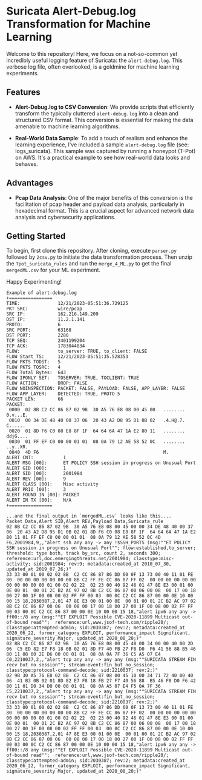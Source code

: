 # Suricata Alert-Debug.log Transformation for Machine Learning

Welcome to this repository! Here, we focus on a not-so-common yet incredibly useful logging feature of Suricata: the `alert-debug.log`. This verbose log file, often overlooked, is a goldmine for machine learning experiments. 

## Features

- **Alert-Debug.log to CSV Conversion**: We provide scripts that efficiently transform the typically cluttered `alert-debug.log` into a clean and structured CSV format. This conversion is essential for making the data amenable to machine learning algorithms.

- **Real-World Data Sample**: To add a touch of realism and enhance the learning experience, I've included a sample `alert-debug.log` file (see: logs_suricata). This sample was captured by running a honeypot (T-Pot) on AWS. It's a practical example to see how real-world data looks and behaves.

## Advantages

- **Pcap Data Analysis**: One of the major benefits of this conversion is the facilitation of pcap header and payload data analysis, particularly in hexadecimal format. This is a crucial aspect for advanced network data analysis and cybersecurity applications.

## Getting Started

To begin, first clone this repository. After cloning, execute `parser.py` followed by `2csv.py` to initiate the data transformation process. Then unzip the `Tpot_suricata_rules` and run the `merge_4_ML.py` to get the final `mergedML.csv` for your ML experiment.  

Happy Experimenting!


```
Example of alert-debug.log
+================
TIME:              12/21/2023-05:51:36.729125
PKT SRC:           wire/pcap
SRC IP:            162.216.149.209
DST IP:            11.2.1.141
PROTO:             6
SRC PORT:          63168
DST PORT:          2280
TCP SEQ:           2401199204
TCP ACK:           1783044834
FLOW:              to_server: TRUE, to_client: FALSE
FLOW Start TS:     12/21/2023-05:51:35.528353
FLOW PKTS TODST:   5
FLOW PKTS TOSRC:   4
FLOW Total Bytes:  643
FLOW IPONLY SET:   TOSERVER: TRUE, TOCLIENT: TRUE
FLOW ACTION:       DROP: FALSE
FLOW NOINSPECTION: PACKET: FALSE, PAYLOAD: FALSE, APP_LAYER: FALSE
FLOW APP_LAYER:    DETECTED: TRUE, PROTO 5
PACKET LEN:        66
PACKET:
 0000  02 8B C2 CC 86 87 02 9B  30 A5 76 E8 08 00 45 00   ........ 0.v...E.
 0010  00 34 DE 48 40 00 37 06  20 43 A2 D8 95 D1 0B 02   .4.H@.7.  C......
 0020  01 8D F6 C0 08 E8 8F 1F  64 64 6A 47 1A E2 80 11   ........ ddjG....
 0030  01 FF EF C0 00 00 01 01  08 0A 79 12 AE 58 52 0C   ........ ..y..XR.
 0040  4D F6                                              M.
ALERT CNT:           1
ALERT MSG [00]:      ET POLICY SSH session in progress on Unusual Port
ALERT GID [00]:      1
ALERT SID [00]:      2001984
ALERT REV [00]:      9
ALERT CLASS [00]:    Misc activity
ALERT PRIO [00]:     3
ALERT FOUND IN [00]: PACKET
ALERT IN TX [00]:    N/A
+================
```

```
...and the final output in `mergedML.csv` looks like this....
Packet Data,Alert SID,Alert REV,Payload Data,Suricata_rule
02 8B C2 CC 86 87 02 9B  30 A5 76 E8 08 00 45 00 00 34 DE 48 40 00 37 06  20 43 A2 D8 95 D1 0B 02 01 8D F6 C0 08 E8 8F 1F  64 64 6A 47 1A E2 80 11 01 FF EF C0 00 00 01 01  08 0A 79 12 AE 58 52 0C 4D F6,2001984,9,,"alert ssh any any -> any !$SSH_PORTS (msg:""ET POLICY SSH session in progress on Unusual Port""; flow:established,to_server; threshold: type both, track by_src, count 2, seconds 300; reference:url,doc.emergingthreats.net/2001984; classtype:misc-activity; sid:2001984; rev:9; metadata:created_at 2010_07_30, updated_at 2019_07_26;)"
33 33 00 01 00 02 02 8B  C2 CC 86 87 86 DD 60 0F 13 73 00 40 11 01 FE 80  00 00 00 00 00 00 00 8B C2 FF FE CC 86 87 FF 02  00 00 00 00 00 00 00 00 00 00 00 01 00 02 02 22  02 23 00 40 92 46 01 47 8E E3 00 01 00 0E 00 01  00 01 2C B2 AC 97 02 8B C2 CC 86 87 00 06 00 08  00 17 00 18 00 27 00 1F 00 08 00 02 FF FF 00 03  00 0C C2 CC 86 87 00 00 0E 10 00 00 15 18,2030387,2,01 47 8E E3 00 01 00 0E  00 01 00 01 2C B2 AC 97 02 8B C2 CC 86 87 00 06  00 08 00 17 00 18 00 27 00 1F 00 08 00 02 FF FF  00 03 00 0C C2 CC 86 87 00 00 0E 10 00 00 15 18,"alert ipv6 any any -> ff00::/8 any (msg:""ET EXPLOIT Possible CVE-2020-11899 Multicast out-of-bound read"";  reference:url,www.jsof-tech.com/ripple20/; classtype:attempted-admin; sid:2030387; rev:2; metadata:created_at 2020_06_22, former_category EXPLOIT, performance_impact Significant, signature_severity Major, updated_at 2020_08_20;)"
02 8B C2 CC 86 87 02 9B  30 A5 76 E8 08 00 45 48 00 34 00 00 40 00 2D 06  C5 ED 82 E7 F8 18 0B 02 01 8D F7 40 FB 27 F8 D0  F6 41 56 88 B5 46 80 11 08 00 2E D6 00 00 01 01  08 0A 0A 7F 36 C5 A5 07 E4 C0,2210037,2,,"alert tcp any any -> any any (msg:""SURICATA STREAM FIN recv but no session""; stream-event:fin_but_no_session; classtype:protocol-command-decode; sid:2210037; rev:2;)"
02 9B 30 A5 76 E8 02 8B  C2 CC 86 87 08 00 45 10 00 34 71 72 40 00 40 06  41 B3 0B 02 01 8D 82 E7 F8 18 FB 27 F7 40 56 88  B5 46 F8 D0 F6 42 80 11 01 D0 34 D0 00 00 01 01  08 0A A5 07 E4 F5 0A 7F 36 C5,2210037,2,,"alert tcp any any -> any any (msg:""SURICATA STREAM FIN recv but no session""; stream-event:fin_but_no_session; classtype:protocol-command-decode; sid:2210037; rev:2;)"
33 33 00 01 00 02 02 8B  C2 CC 86 87 86 DD 60 0F 13 73 00 40 11 01 FE 80  00 00 00 00 00 00 00 8B C2 FF FE CC 86 87 FF 02  00 00 00 00 00 00 00 00 00 00 00 01 00 02 02 22  02 23 00 40 92 46 01 47 8E E3 00 01 00 0E 00 01  00 01 2C B2 AC 97 02 8B C2 CC 86 87 00 06 00 08  00 17 00 18 00 27 00 1F 00 08 00 02 FF FF 00 03  00 0C C2 CC 86 87 00 00 0E 10 00 00 15 18,2030387,2,01 47 8E E3 00 01 00 0E  00 01 00 01 2C B2 AC 97 02 8B C2 CC 86 87 00 06  00 08 00 17 00 18 00 27 00 1F 00 08 00 02 FF FF  00 03 00 0C C2 CC 86 87 00 00 0E 10 00 00 15 18,"alert ipv6 any any -> ff00::/8 any (msg:""ET EXPLOIT Possible CVE-2020-11899 Multicast out-of-bound read"";  reference:url,www.jsof-tech.com/ripple20/; classtype:attempted-admin; sid:2030387; rev:2; metadata:created_at 2020_06_22, former_category EXPLOIT, performance_impact Significant, signature_severity Major, updated_at 2020_08_20;)"
```
